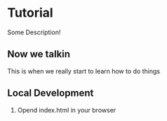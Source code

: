 # Tutorial 

Some Description!


## Now we talkin 

This is when we really start to learn how to do things 



## Local Development


1. Opend index.html in your browser